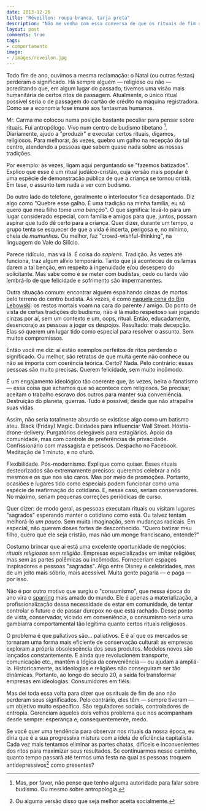 ```yaml
---
date: 2013-12-26
title: "Réveillon: roupa branca, tarja preta"
description: "Não me venha com essa conversa de que os rituais de fim de ano perderam o significado"
layout: post
comments: true
tags:
- comportamento
image:
- /images/reveilon.jpg
---
```


Todo fim de ano, ouvimos a mesma reclamação: o Natal (ou outras festas) perderam o significado. Há sempre alguém — religioso ou não — acreditando que, em algum lugar do passado, tivemos uma visão mais humanitária de certos ritos de passagem. Atualmente, o único ritual possível seria o de passagem do cartão de crédito na máquina registradora. Como se a economia fose imune aos fantasmas humanos.

Mr. Carma me colocou numa posição bastante peculiar para pensar sobre rituais. Fui antropólogo. Vivo num centro de budismo tibetano [^1]. Diariamente, ajudo a "produzir" e executar certos rituais, digamos, religiosos. Para melhorar, às vezes, quebro um galho na recepção do tal centro, atendendo a pessoas que sabem quase nada sobre as nossas tradições.

Por exemplo: às vezes, ligam aqui perguntando se "fazemos batizados". Explico que esse é um ritual judáico-cristão, cuja versão mais popular é uma espécie de demonstração pública de que a criança se tornou cristã. Em tese, o assunto tem nada a ver com budismo.

Do outro lado do telefone, geralmente o interlocutor fica desapontado. Diz algo como "Quebre esse galho. É uma tradição na minha família, eu só quero que meu filho tome *uma benção*". O que significa: levá-lo para um lugar considerado especial, com família e amigos para que, juntos, possam aspirar que tudo dê certo para a criança. Quer dizer, durante um tempo, o grupo tenta se esquecer de que a vida é incerta, perigosa e, no mínimo, cheia de *mumunhas*. Ou melhor, faz "crowd-wishful-thinking", na linguagem do Vale do Silício.

Parece ridículo, mas vá lá. É coisa do *sapiens*. Tradição. Às vezes até funciona, traz algum alívio temporário. Tanto que já aconteceu de os lamas darem a tal benção, em respeito à ingenuidade e/ou desespero do solicitante. Mas sabe como é se meter com budistas, cedo ou tarde vão lembrá-lo de que felicidade e sofrimento são impermanentes.

Outra situação comum: encontrar alguém espalhando cinzas de mortos pelo terreno do centro budista. Às vezes, é como [naquela cena do Big Lebowski](https://www.youtube.com/watch?v=_4ezPvzKe5M): os restos mortais voam na cara do parente / amigo. Do ponto de vista de certas tradições do budismo, não é lá muito respeitoso sair jogando cinzas por aí, sem um contexto e um, oops, ritual. Então, educadamente, desencorajo as pessoas a jogar os despojos. Resultado: mais decepção. Elas só querem um lugar tido como especial para resolver o assunto. Sem muitos compromissos.

Então você me diz: aí estão exemplos perfeitos de ritos perdendo o significado. Ou melhor, são retratos de que muita gente não conhece ou não se importa com coerência teórica. Certo? Nada. Pelo contrário: essas pessoas são muito precisas. Querem felicidade, sem muito incômodo.

É um engajamento ideológico tão coerente que, às vezes, beira o fanatismo — essa coisa que achamos que só acontece com religiosos. Se precisar, aceitam o trabalho escravo dos outros para manter sua conveniência. Destruição do planeta, guerras. Tudo é possível, desde que não atrapalhe suas vidas.

Assim, não seria totalmente absurdo se existisse algo como um batismo ateu. Black (Friday) Magic. Deidades para influenciar Wall Street. Hóstia-drone-delivery. Purgatórios delegáveis para estagiários. Apoio da comunidade, mas com controle de preferências de privacidade. Confissionário com massagista e petiscos. Despacho no Facebook. Meditação de 1 minuto, e no ofurô.

Flexibilidade. Pós-modernismo. Explique como quiser. Esses rituais desteorizados são extremamente precisos: queremos celebrar a nós mesmos e os que nos são caros. Mas por meio de promoções. Portanto, ocasiões e lugares tido como especiais podem funcionar como uma espécie de reafirmação do cotidiano. E, nesse caso, seriam conservadores. No máximo, seriam pequenas correções periódicas de curso.

Quer dizer: de modo geral, as pessoas executam rituais ou visitam lugares "sagrados" esperando manter o cotidiano como está. Ou talvez tentam melhorá-lo *um pouco*. Sem muita imaginação, sem mudanças radicais. Em especial, não querem doses fortes de desconhecido. "Quero batizar meu filho, quero que ele seja cristão, mas não um monge franciscano, entende?"

Costumo brincar que aí está uma excelente oportunidade de negócios: *rituais religiosos sem religião*. Empresas especializadas em imitar religiões, mas sem as partes polêmicas ou incômodas. Forneceriam espaços inspiradores e pessoas "sagradas". Algo entre Disney e celebridades, mas de um jeito mais sóbrio, mais acessível. Muita gente pagaria — e paga — por isso.

Não é por outro motivo que surgiu o "consumismo", que nessa época do ano vira o [sparring](http://www.expertboxing.com/boxing-sparring) mais amado do mundo. Ele é apenas a materialização, a profissionalização dessa necessidade de estar em comunidade, de tentar controlar o futuro e de passar durepox no que está rachado. Desse ponto de vista, conservador, viciado em conveniência, o consumismo seria uma gambiarra comportamental tão legítima quanto certos rituais religiosos.

O problema é que paliativos são… paliativos. E é aí que os mercados se tornaram uma forma mais eficiente de conservação cultural: as empresas exploram a própria obsolescência dos seus produtos. Modelos novos são lançados constantemente. E ainda que revolucionem transporte, comunicação etc., mantêm a lógica da conveniência — ou ajudam a ampliá-la. Historicamente, as ideologias e religiões não conseguiram ser tão dinâmicas. Portanto, ao longo do século 20, a saída foi transformar empresas em ideologias. Consumidores em fiéis.

Mas dei toda essa volta para dizer que os rituais de fim de ano não perderam seus significados. Pelo contrário, eles têm — sempre tiveram — um objetivo muito específico. São reguladores sociais, controladores de entropia. Gerenciam aqueles dois velhos problema que nos acompanham desde sempre: esperança e, consequentemente, medo.

Se você quer uma tendência para observar nos rituais da nossa época, eu diria que é a sua progressiva mistura com a ideia de eficiência capitalista. Cada vez mais tentamos eliminar as partes chatas, difíceis e inconvenientes dos ritos para maximizar seus resultados. Se continuarmos nesse caminho, quanto tempo passará até termos uma festa na qual as pessoas troquem antidepressivos[^2] como presentes?

[^1]: Mas, por favor, não pense que tenho alguma autoridade para falar sobre budismo. Ou mesmo sobre antropologia.
[^2]: Ou alguma versão disso que seja melhor aceita socialmente.